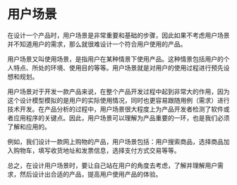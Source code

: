 # 用户场景

在设计一个产品时，用户场景是非常重要和基础的步骤，因此如果不考虑用户场景并不知道用户的需求，那么就很难设计一个符合用户使用的产品。

用户场景又叫使用场景，是指用户在某种情景下使用产品。这种情景包括用户的个人特点、所处的环境、使用目的等等。用户场景就是对用户的使用过程进行预先设想和规划。

用户场景对于开发一款产品来说，在整个产品开发过程中起到非常大的作用，因为这个设计模型模拟的是用户的实际使用情况，同时也更容易跟随用例（需求）进行技术开发。在产品分析的过程中，用户场景很大程度上为产品开发者检测了软件或者应用程序的关键点。因此，用户场景可以理解为产品重要的一环，也是我们必须了解和应用的。

例如，我们设计一款网上购物的产品，用户场景包括：用户搜索商品，选择商品加入购物车，填写收货地址和发票信息，选择支付方式交易等等。

总之，在设计用户场景时，要让自己站在用户的角度去考虑，了解并理解用户需求，然后设计出合适的产品，提高用户使用产品的体验。